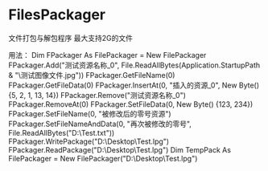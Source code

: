 # FilesPackager
文件打包与解包程序
最大支持2G的文件

用法：
	Dim FPackager As FilePackager = New FilePackager
	FPackager.Add("测试资源名称_0", File.ReadAllBytes(Application.StartupPath & "\测试图像文件.jpg"))
	FPackager.GetFileName(0)
	FPackager.GetFileData(0)
	FPackager.InsertAt(0, "插入的资源_0", New Byte() {5, 2, 1, 13, 14})
	FPackager.Remove("测试资源名称_0")
	FPackager.RemoveAt(0)
	FPackager.SetFileData(0, New Byte() {123, 234})
	FPackager.SetFileName(0, "被修改后的零号资源")
	FPackager.SetFileNameAndData(0, "再次被修改的零号", File.ReadAllBytes("D:\Test.txt"))
	FPackager.WritePackage("D:\Desktop\Test.lpg")
	FPackager.ReadPackage("D:\Desktop\Test.lpg")
	Dim TempPack As FilePackager = New FilePackager("D:\Desktop\Test.lpg")
